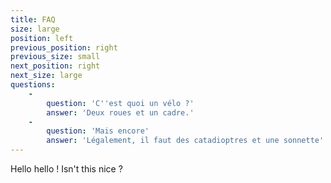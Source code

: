 ```yaml
---
title: FAQ
size: large
position: left
previous_position: right
previous_size: small
next_position: right
next_size: large
questions:
    -
        question: 'C''est quoi un vélo ?'
        answer: 'Deux roues et un cadre.'
    -
        question: 'Mais encore'
        answer: 'Légalement, il faut des catadioptres et une sonnette'
---
```


Hello hello ! Isn't this nice ?